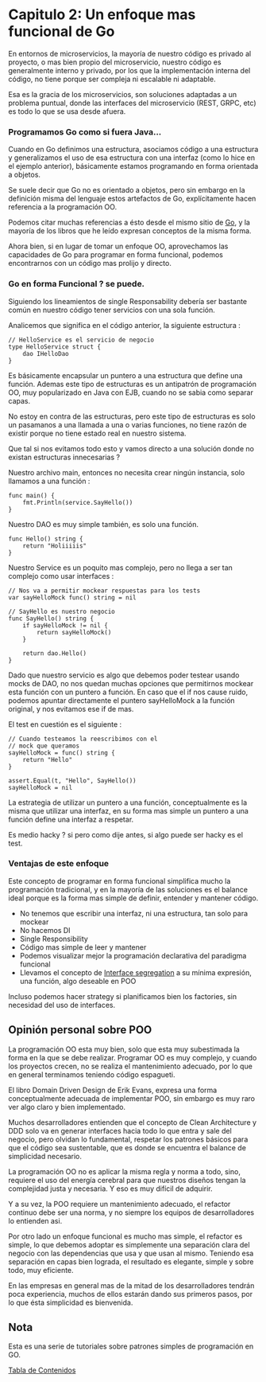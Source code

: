 # Capitulo 2: Un enfoque mas funcional de Go

En entornos de microservicios, la mayoría de nuestro código es privado al proyecto, o mas bien propio del microservicio, nuestro código es generalmente interno y privado, por los que la implementación interna del código, no tiene porque ser compleja ni escalable ni adaptable. 

Esa es la gracia de los microservicios, son soluciones adaptadas a un problema puntual, donde las interfaces del microservicio (REST, GRPC, etc) es todo lo que se usa desde afuera.

### Programamos Go como si fuera Java...

Cuando en Go definimos una estructura, asociamos código a una estructura y generalizamos el uso de esa estructura con una interfaz (como lo hice en el ejemplo anterior), básicamente estamos programando en forma orientada a objetos.

Se suele decir que Go no es orientado a objetos, pero sin embargo en la definición misma del lenguaje estos artefactos de Go, explícitamente hacen referencia a la programación OO. 

Podemos citar muchas referencias a ésto desde el mismo sitio de [Go](https://golang.org/doc/effective_go#interfaces_and_types), y la mayoría de los libros que he leído expresan conceptos de la misma forma.

Ahora bien, si en lugar de tomar un enfoque OO, aprovechamos las capacidades de Go para programar en forma funcional, podemos encontrarnos con un código mas prolijo y directo.

### Go en forma Funcional ? se puede.

Siguiendo los lineamientos de single Responsability debería ser bastante común en nuestro código tener servicios con una sola función.

Analicemos que significa en el código anterior, la siguiente estructura :

```
// HelloService es el servicio de negocio
type HelloService struct {
	dao IHelloDao
}
```

Es básicamente encapsular un puntero a una estructura que define una función. Ademas este tipo de estructuras es un antipatrón de programación OO, muy popularizado en Java con EJB, cuando no se sabia como separar capas.

No estoy en contra de las estructuras, pero este tipo de estructuras es solo un pasamanos a una llamada a una o varias funciones, no tiene razón de existir porque no tiene estado real en nuestro sistema. 

Que tal si nos evitamos todo esto y vamos directo a una solución donde no existan estructuras innecesarias ?

Nuestro archivo main, entonces no necesita crear ningún instancia, solo llamamos a una función :

```
func main() {
	fmt.Println(service.SayHello())
}
```

Nuestro DAO es muy simple también, es solo una función.

```
func Hello() string {
	return "Holiiiiis"
}
```

Nuestro Service es un poquito mas complejo, pero no llega a ser tan complejo como usar interfaces :

```
// Nos va a permitir mockear respuestas para los tests
var sayHelloMock func() string = nil

// SayHello es nuestro negocio
func SayHello() string {
	if sayHelloMock != nil {
		return sayHelloMock()
	}

	return dao.Hello()
}
```

Dado que nuestro servicio es algo que debemos poder testear usando mocks de DAO, no nos quedan muchas opciones que permitirnos mockear esta función con un puntero a función. 
En caso que el if nos cause ruido, podemos apuntar directamente el puntero sayHelloMock a la función original, y nos evitamos ese if de mas.

El test en cuestión es el siguiente :

```
// Cuando testeamos la reescribimos con el
// mock que queramos
sayHelloMock = func() string {
	return "Hello"
}

assert.Equal(t, "Hello", SayHello())
sayHelloMock = nil
```

La estrategia de utilizar un puntero a una función, conceptualmente es la misma que utilizar una interfaz, en su forma mas simple un puntero a una función define una interfaz a respetar.

Es medio hacky ? si pero como dije antes, si algo puede ser hacky es el test.

### Ventajas de este enfoque 

Este concepto de programar en forma funcional simplifica mucho la programación tradicional, y en la mayoría de las soluciones es el balance ideal porque es la forma mas simple de definir, entender y mantener código. 

- No tenemos que escribir una interfaz, ni una estructura, tan solo para mockear
- No hacemos DI
- Single Responsibility
- Código mas simple de leer y mantener
- Podemos visualizar mejor la programación declarativa del paradigma funcional
- Llevamos el concepto de [Interface segregation](https://en.wikipedia.org/wiki/Interface_segregation_principle) a su mínima expresión, una función, algo deseable en POO

Incluso podemos hacer strategy si planificamos bien los factories, sin necesidad del uso de interfaces.

## Opinión personal sobre POO

La programación OO esta muy bien, solo que esta muy subestimada la forma en la que se debe realizar. Programar OO es muy complejo, y cuando los proyectos crecen, no se realiza el mantenimiento adecuado, por lo que en general terminamos teniendo código espagueti.

El libro Domain Driven Design de Erik Evans, expresa una forma conceptualmente adecuada de implementar POO, sin embargo es muy raro ver algo claro y bien implementado.

Muchos desarrolladores entienden que el concepto de Clean Architecture y DDD solo va en generar interfaces hacia todo lo que entra y sale del negocio, pero olvidan lo fundamental, respetar los patrones básicos para que el código sea sustentable, que es donde se encuentra el balance de simplicidad necesario.

La programación OO no es aplicar la misma regla y norma a todo, sino, requiere el uso del energía cerebral para que nuestros diseños tengan la complejidad justa y necesaria. Y eso es muy difícil de adquirir. 

Y a su vez, la POO requiere un mantenimiento adecuado, el refactor continuo debe ser una norma, y no siempre los equipos de desarrolladores lo entienden asi.

Por otro lado un enfoque funcional es mucho mas simple, el refactor es simple, lo que debemos adoptar es simplemente una separación clara del negocio con las dependencias que usa y que usan al mismo. Teniendo esa separación en capas bien lograda, el resultado es elegante, simple y sobre todo, muy eficiente.

En las empresas en general mas de la mitad de los desarrolladores tendrán poca experiencia, muchos de ellos estarán dando sus primeros pasos, por lo que ésta simplicidad es bienvenida.

## Nota

Esta es una serie de tutoriales sobre patrones simples de programación en GO.

[Tabla de Contenidos](https://github.com/nmarsollier/go_index)
